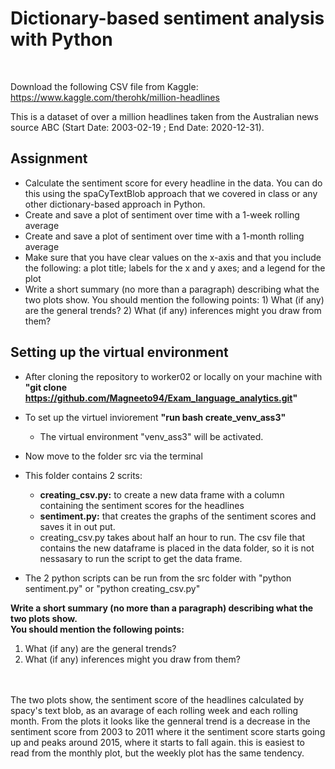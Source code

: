 # Dictionary-based sentiment analysis with Python
<br>



Download the following CSV file from Kaggle:
<br>
https://www.kaggle.com/therohk/million-headlines
<br>

This is a dataset of over a million headlines taken from the Australian news source ABC (Start Date: 2003-02-19 ; End Date: 2020-12-31).

## Assignment
- Calculate the sentiment score for every headline in the data. You can do this using the spaCyTextBlob approach that we covered in class or any other dictionary-based approach in Python.
- Create and save a plot of sentiment over time with a 1-week rolling average
- Create and save a plot of sentiment over time with a 1-month rolling average
- Make sure that you have clear values on the x-axis and that you include the following: a plot title; labels for the x and y axes; and a legend for the plot
- Write a short summary (no more than a paragraph) describing what the two plots show. You should mention the following points: 1) What (if any) are the general trends? 2) What (if any) inferences might you draw from them?


## Setting up the virtual environment

- After cloning the repository to worker02 or locally on your machine with __"git clone https://github.com/Magneeto94/Exam_language_analytics.git"__
- To set up the virtuel inviorement __"run bash create_venv_ass3"__
    - The virtual environment "venv_ass3" will be activated.
- Now move to the folder src via the terminal
- This folder contains 2 scrits:
    - __creating_csv.py:__ to create a new data frame with a column containing the sentiment scores for the headlines
    - __sentiment.py:__ that creates the graphs of the sentiment scores and saves it in out put.
    - creating_csv.py takes about half an hour to run. The csv file that contains the new dataframe is placed in the data folder, so it is not nessasary to run the script to get the data frame.
    
- The 2 python scripts can be run from the src folder with "python sentiment.py" or "python creating_csv.py"



__Write a short summary (no more than a paragraph) describing what the two plots show. <br>
You should mention the following points:__
1) What (if any) are the general trends? <br>
2) What (if any) inferences might you draw from them?
<br>
<br>
The two plots show, the sentiment score of the headlines calculated by spacy's text blob, as an avarage of each rolling week and each rolling month. From the plots it looks like the genneral trend is a decrease in the sentiment score from 2003 to 2011 where it the sentiment score starts going up and peaks around 2015, where it starts to fall again. this is easiest to read from the monthly plot, but the weekly plot has the same tendency.


